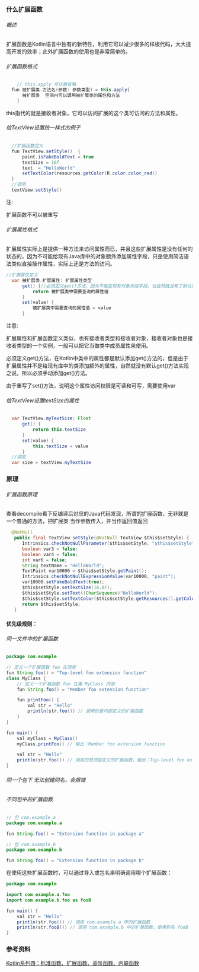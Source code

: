 ### 什么扩展函数
###### 概述
  扩展函数是Kotlin语言中独有的新特性，利用它可以减少很多的样板代码，大大提高开发的效率；此外扩展函数的使用也是非常简单的。

###### 扩展函数格式
```JAVA
    // this.apply 可以被省略
  fun 被扩展类.方法名(参数: 参数类型) = this.apply{
      被扩展类  空间内可以调用被扩展类的属性和方法
    }
```
this指代的就是接收者对象，它可以访问扩展的这个类可访问的方法和属性。
###### 给TextView设置统一样式的例子
```JAVA
  //扩展函数定义
  fun TextView.setStyle()  {
      paint.isFakeBoldText = true
      textSize = 16f
      text  = "HelloWorld"
      setTextColor(resources.getColor(R.color.color_red))
  }
  //调用
  textView.setStyle()
```
注:

扩展函数不可以被重写

###### 扩展属性格式
扩展属性实际上是提供一种方法来访问属性而已，并且这些扩展属性是没有任何的状态的，因为不可能给现有Java库中的对象额外添加属性字段，只是使用简洁语法类似直接操作属性，实际上还是方法的访问。
```JAVA
//扩展属性定义
  var 被扩展类.扩展属性: 扩展属性类型
      get() {//必须定义get()方法，因为不能在现有对象添加字段，也自然就没有了默认的get()实现
          return 被扩展类中需要查询的属性值
      }
      set(value) {
          被扩展类中需要查询的属性值 = value
      }
```
注意:

扩展属性和扩展函数定义类似，也有接收者类型和接收者对象，接收者对象也是接收者类型的一个实例，一般可以把它当做类中成员属性来使用。

必须定义get()方法，在Kotlin中类中的属性都是默认添加get()方法的，但是由于扩展属性并不是给现有库中的类添加额外的属性，自然就没有默认get()方法实现之说。所以必须手动添加get()方法。

由于重写了set()方法，说明这个属性访问权限是可读和可写，需要使用var

###### 给TextView设置textSize的属性
```JAVA
  var TextView.myTextSize: Float
      get() {
          return this.textSize
      }
      set(value) {
          this.textSize = value
      }
  //调用
  var size = textView.myTextSize
```
### 原理

###### 扩展函数原理
查看decompile看下反编译后对应的Java代码发现，所谓的扩展函数，无非就是一个普通的方法，把扩展类 当作参数传入，并当作返回值返回

```JAVA
  @NotNull
   public final TextView setStyle(@NotNull TextView $this$setStyle) {
      Intrinsics.checkNotNullParameter($this$setStyle, "$this$setStyle");
      boolean var3 = false;
      boolean var4 = false;
      int var6 = false;
      String textName = "HelloWorld";
      TextPaint var10000 = $this$setStyle.getPaint();
      Intrinsics.checkNotNullExpressionValue(var10000, "paint");
      var10000.setFakeBoldText(true);
      $this$setStyle.setTextSize(16.0F);
      $this$setStyle.setText((CharSequence)"HelloWorld");
      $this$setStyle.setTextColor($this$setStyle.getResources().getColor(2131099701));
      return $this$setStyle;
   }
 ```

#### 优先级规则：
###### 同一文件中的扩展函数
```JAVA
package com.example

// 定义一个扩展函数 foo 在顶层
fun String.foo() = "Top-level foo extension function"
class MyClass {
    // 定义一个扩展函数 foo 在类 MyClass 内部
    fun String.foo() = "Member foo extension function"

    fun printFoo() {
        val str = "Hello"
        println(str.foo()) // 调用的是内部定义的扩展函数
    }
}

fun main() {
    val myClass = MyClass()
    myClass.printFoo() // 输出：Member foo extension function

    val str = "Hello"
    println(str.foo()) // 调用的是顶层定义的扩展函数，输出：Top-level foo extension function
}
```
###### 同一个包下 无法创建同名，会报错
###### 不同包中的扩展函数
```java
// 包 com.example.a
package com.example.a

fun String.foo() = "Extension function in package a"

// 包 com.example.b
package com.example.b

fun String.foo() = "Extension function in package b"
```
在使用这些扩展函数时，可以通过导入或包名来明确调用哪个扩展函数：

```java
package com.example

import com.example.a.foo
import com.example.b.foo as fooB

fun main() {
    val str = "Hello"
    println(str.foo()) // 调用 com.example.a 中的扩展函数
    println(str.fooB()) // 调用 com.example.b 中的扩展函数，使用别名 fooB
}

```



### 参考资料
 [Kotlin系列四：标准函数、扩展函数、高阶函数、内联函数](https://juejin.cn/post/7011780736109789215#heading-9)

